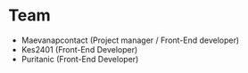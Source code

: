 # Team
- Maevanapcontact (Project manager / Front-End developer)
- Kes2401 (Front-End Developer)
- Puritanic (Front-End Developer)
